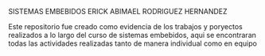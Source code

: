 SISTEMAS EMBEBIDOS
ERICK ABIMAEL RODRIGUEZ HERNANDEZ 

Este repositorio fue creado como evidencia de los trabajos 
y poryectos realizados a lo largo del curso de sistemas 
embebidos, aqui se encontraran todas las actividades realizadas 
tanto de manera individual como en equipo